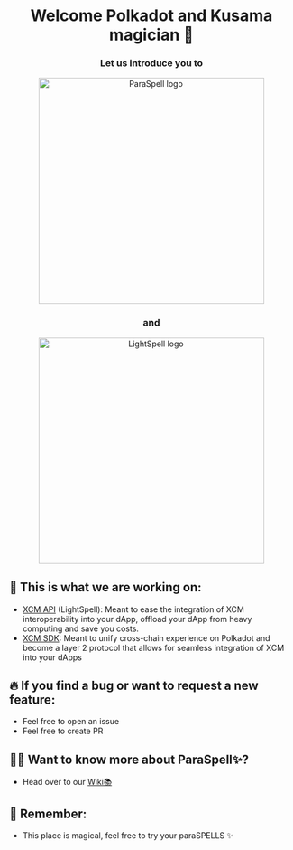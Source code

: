 <h1 align="center">
Welcome Polkadot and Kusama magician 👋
</h1>

<h3 align="center">
Let us introduce you to 
</h3>

<p align="center">
<img width="400" alt="ParaSpell logo" src="https://user-images.githubusercontent.com/55763425/251588903-bcf72b05-bdf7-46d8-b804-16b0e3236792.png">
</p>

<h3 align="center">
and
</h3>

<p align="center">
<img width="400" alt="LightSpell logo" src="https://user-images.githubusercontent.com/55763425/251588168-4855abc3-445a-4207-9a65-e891975be62c.png">
</p>


## 🧰 This is what we are working on:
- [XCM API](https://github.com/paraspell/xcm-api) (LightSpell): Meant to ease the integration of XCM interoperability into your dApp, offload your dApp from heavy computing and save you costs.
- [XCM SDK](https://github.com/paraspell/xcm-sdk): Meant to unify cross-chain experience on Polkadot and become a layer 2 protocol that allows for seamless integration of XCM into your dApps

## 🔥 If you find a bug or want to request a new feature:
- Feel free to open an issue
- Feel free to create PR

## 👨‍🏫 Want to know more about ParaSpell✨?
- Head over to our [Wiki📚](https://paraspell.github.io/docs/)

## 🧙 Remember:
- This place is magical, feel free to try your paraSPELLS ✨<br>
